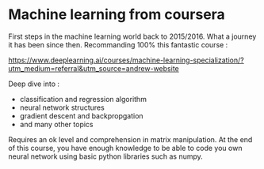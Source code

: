 # Machine learning from coursera

First steps in the machine learning world back to 2015/2016. What a journey it has been since then.
Recommanding 100% this fantastic course :

https://www.deeplearning.ai/courses/machine-learning-specialization/?utm_medium=referral&utm_source=andrew-website

Deep dive into :
- classification and regression algorithm
- neural network structures
- gradient descent and backpropgation
- and many other topics

Requires an ok level and comprehension in matrix manipulation. At the end of this course, you have enough knowledge to be able to code you own neural network using basic python libraries such as numpy.